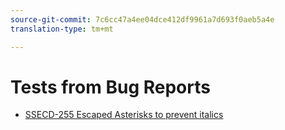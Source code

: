 ```yaml
---
source-git-commit: 7c6cc47a4ee04dce412df9961a7d693f0aeb5a4e
translation-type: tm+mt

---
```

# Tests from Bug Reports

* [SSECD-255 Escaped Asterisks to prevent italics](ssecd255.md)